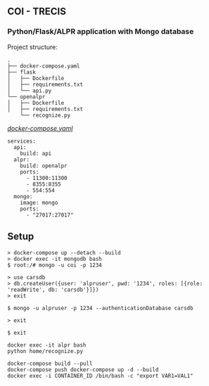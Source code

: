 ## COI - TRECIS
### Python/Flask/ALPR application with Mongo database

Project structure:
```
.
├── docker-compose.yaml
├── flask
│   ├── Dockerfile
│   ├── requirements.txt
│   └── api.py
└── openalpr
│   ├── Dockerfile
│   ├── requirements.txt
    └── recognize.py

```

[_docker-compose.yaml_](docker-compose.yaml)
```
services:
  api:
    build: api
  alpr:
    build: openalpr
    ports:
      - 11300:11300
      - 8355:8355
      - 554:554
  mongo:
    image: mongo
    ports:
      - "27017:27017"
```

## Setup

```
> docker-compose up --detach --build 
> docker exec -it mongodb bash
$ root:/# mongo -u coi -p 1234

> use carsdb
> db.createUser({user: 'alpruser', pwd: '1234', roles: [{role: 'readWrite', db: 'carsdb'}]})
> exit

$ mongo -u alpruser -p 1234 --authenticationDatabase carsdb

> exit

$ exit

docker exec -it alpr bash
python home/recognize.py
```

```
docker-compose build --pull
docker-compose push docker-compose up -d --build
docker exec -i CONTAINER_ID /bin/bash -c "export VAR1=VAL1"
```
